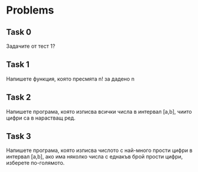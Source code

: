 # Problems

## Task 0
Задачите от тест 1?

## Task 1
Напишете функция, която пресмята n! за дадено n

## Task 2
Напишете програма, която изписва всички числа в интервал [a,b], чиито цифри са в нарастващ ред.

## Task 3
Напишете програма, която изписва числото с най-много прости цифри в интервал [a,b], ако има няколко числа с еднакъв брой прости цифри, изберете по-голямото.
